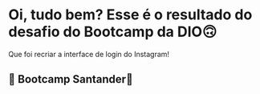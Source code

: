# Oi, tudo bem? Esse é o resultado do desafio do Bootcamp da DIO🙃

Que foi recriar  a interface de login do Instagram! 

## 🚀 Bootcamp Santander🚀
